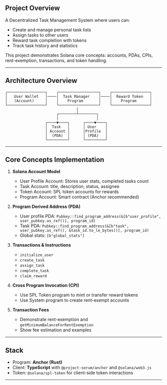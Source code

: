 
##  Project Overview

A Decentralized Task Management System where users can:

* Create and manage personal task lists
* Assign tasks to other users
* Reward task completion with tokens
* Track task history and statistics

This project demonstrates Solana core concepts: accounts, PDAs, CPIs, rent-exemption, transactions, and token handling.

---

## Architecture Overview

```
┌─────────────────┐    ┌──────────────────┐    ┌─────────────────┐
│   User Wallet   │────│  Task Manager    │────│  Reward Token   │
│   (Account)     │    │    Program       │    │    Program      │
└─────────────────┘    └──────────────────┘    └─────────────────┘
                                │
                       ┌────────┴────────┐
                       │                 │
                  ┌────▼────┐      ┌────▼────┐
                  │  Task   │      │ User    │
                  │ Account │      │Profile  │
                  │  (PDA)  │      │ (PDA)   │
                  └─────────┘      └─────────┘
```

---

##  Core Concepts Implementation 

1. **Solana Account Model**

   * User Profile Account: Stores user stats, completed tasks count
   * Task Account: title, description, status, assignee
   * Token Account: SPL token accounts for rewards
   * Program Account: Smart contract (Anchor recommended)

2. **Program Derived Address (PDA)**

   * User profile PDA: `Pubkey::find_program_address(&[b"user_profile", user_pubkey.as_ref()], program_id)`
   * Task PDA: `Pubkey::find_program_address(&[b"task", user_pubkey.as_ref(), &task_id.to_le_bytes()], program_id)`
   * Global stats: `[b"global_stats"]`

3. **Transactions & Instructions**

   * `initialize_user`
   * `create_task`
   * `assign_task`
   * `complete_task`
   * `claim_reward`

4. **Cross Program Invocation (CPI)**

   * Use SPL Token program to mint or transfer reward tokens
   * Use System program to create rent-exempt accounts

5. **Transaction Fees**

   * Demonstrate rent-exemption and `getMinimumBalanceForRentExemption`
   * Show fee estimation and examples

---

##  Stack

* Program: **Anchor (Rust)**
* Client: **TypeScript** with `@project-serum/anchor` and `@solana/web3.js`
* Token: `@solana/spl-token` for client-side token interactions

---

